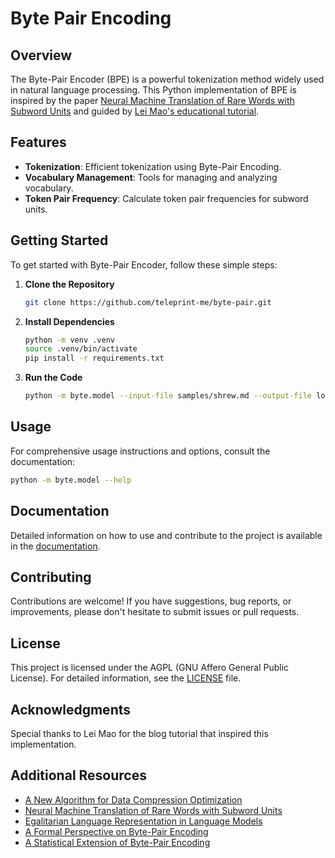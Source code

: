 # Byte Pair Encoding

## Overview

The Byte-Pair Encoder (BPE) is a powerful tokenization method widely used in
natural language processing. This Python implementation of BPE is inspired by
the paper
[Neural Machine Translation of Rare Words with Subword Units](https://arxiv.org/abs/1508.07909v5)
and guided by
[Lei Mao's educational tutorial](https://leimao.github.io/blog/Byte-Pair-Encoding/).

## Features

- **Tokenization**: Efficient tokenization using Byte-Pair Encoding.
- **Vocabulary Management**: Tools for managing and analyzing vocabulary.
- **Token Pair Frequency**: Calculate token pair frequencies for subword units.

## Getting Started

To get started with Byte-Pair Encoder, follow these simple steps:

1. **Clone the Repository**

   ```sh
   git clone https://github.com/teleprint-me/byte-pair.git
   ```

2. **Install Dependencies**

   ```sh
   python -m venv .venv
   source .venv/bin/activate
   pip install -r requirements.txt
   ```

3. **Run the Code**
   ```sh
   python -m byte.model --input-file samples/shrew.md --output-file local/tokenizer.json --num-merges 2500
   ```

## Usage

For comprehensive usage instructions and options, consult the documentation:

```sh
python -m byte.model --help
```

## Documentation

Detailed information on how to use and contribute to the project is available
in the [documentation](docs).

## Contributing

Contributions are welcome! If you have suggestions, bug reports, or
improvements, please don't hesitate to submit issues or pull requests.

## License

This project is licensed under the AGPL (GNU Affero General Public License).
For detailed information, see the [LICENSE](LICENSE) file.

## Acknowledgments

Special thanks to Lei Mao for the blog tutorial that inspired this
implementation.

## Additional Resources

- [A New Algorithm for Data Compression Optimization](https://arxiv.org/abs/1209.1045)
- [Neural Machine Translation of Rare Words with Subword Units](https://arxiv.org/abs/1508.07909)
- [Egalitarian Language Representation in Language Models](https://arxiv.org/abs/2409.11501)
- [A Formal Perspective on Byte-Pair Encoding](https://arxiv.org/abs/2306.16837)
- [A Statistical Extension of Byte-Pair Encoding](https://paperswithcode.com/paper/a-statistical-extension-of-byte-pair-encoding)
